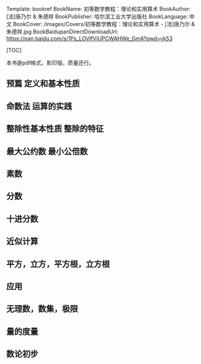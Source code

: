 Template: bookref
BookName: 初等数学教程：理论和实用算术
BookAuthor: [法]唐乃尔 & 朱德祥
BookPublisher: 哈尔滨工业大学出版社
BookLanguage: 中文
BookCover: /images/Covers/初等数学教程：理论和实用算术 - [法]唐乃尔 & 朱德祥.jpg
BookBaidupanDirectDownloadUrl: https://pan.baidu.com/s/1Ps_LOVlfViUPCWAHWe_GmA?pwd=yk53



[TOC]

本书是pdf格式，影印版，质量还行。


## 预篇 定义和基本性质
## 命数法 运算的实践
## 整除性基本性质 整除的特征
## 最大公约数 最小公倍数
## 素数
## 分数
## 十进分数
## 近似计算
## 平方，立方，平方根，立方根
## 应用
## 无理数，数集，极限
## 量的度量
## 数论初步
